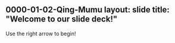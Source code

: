 0000-01-02-Qing-Mumu
layout: slide
title: "Welcome to our slide deck!"
---

Use the right arrow to begin!
